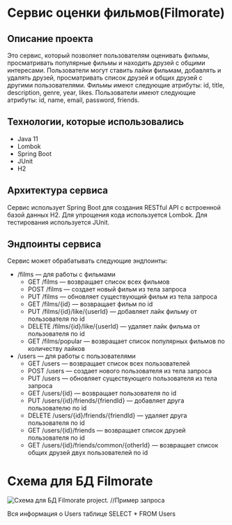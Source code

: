 # Сервис оценки фильмов(Filmorate)
## Описание проекта
Это сервис, который позволяет пользователям оценивать фильмы, просматривать популярные фильмы и находить друзей с общими интересами. Пользователи могут ставить лайки фильмам, добавлять и удалять друзей, просматривать список друзей и общих друзей с другими пользователями. Фильмы имеют следующие атрибуты: id, title, description, genre, year, likes. Пользователи имеют следующие атрибуты: id, name, email, password, friends.

## Технологии, которые использовались
- Java 11
- Lombok
- Spring Boot
- JUnit
- H2
## Архитектура сервиса
Сервис использует Spring Boot для создания RESTful API с встроенной базой данных H2. Для упрощения кода используется Lombok. Для тестирования используется JUnit.

## Эндпоинты сервиса
Сервис может обрабатывать следующие эндпоинты:

- /films — для работы с фильмами
    - GET /films — возвращает список всех фильмов
    - POST /films — создает новый фильм из тела запроса
    - PUT /films — обновляет существующий фильм из тела запроса
    - GET /films/{id} — возвращает фильм по id
    - PUT /films/{id}/like/{userId} — добавляет лайк фильму от пользователя по id
    - DELETE /films/{id}/like/{userId} — удаляет лайк фильма от пользователя по id
    - GET /films/popular — возвращает список популярных фильмов по количеству лайков
- /users — для работы с пользователями
    - GET /users — возвращает список всех пользователей
    - POST /users — создает нового пользователя из тела запроса
    - PUT /users — обновляет существующего пользователя из тела запроса
    - GET /users/{id} — возвращает пользователя по id
    - PUT /users/{id}/friends/{friendId} — добавляет друга пользователю по id
    - DELETE /users/{id}/friends/{friendId} — удаляет друга пользователя по id
    - GET /users/{id}/friends — возвращает список друзей пользователя по id
    - GET /users/{id}/friends/common/{otherId} — возвращает список общих друзей двух пользователей по id


# Схема для БД Filmorate
![Схема для БД Filmorate project.](/Users/alekseydvoeglazov/dev/java-filmorate/src/main/resources/schema.png)
//Пример запроса

Вся информация о Users таблице
SELECT *
FROM Users
